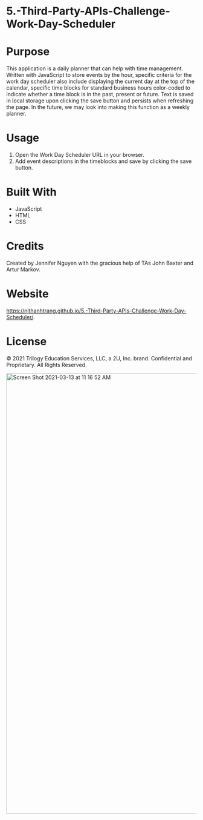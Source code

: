 # 5.-Third-Party-APIs-Challenge-Work-Day-Scheduler

# Purpose
This application is a daily planner that can help with time management. Written with JavaScript to store events by the hour, specific criteria for the work day scheduler also include displaying the current day at the top of the calendar, specific time blocks for standard business hours color-coded to indicate whether a time block is in the past, present or future. Text is saved in local storage upon clicking the save button and persists when refreshing the page. In the future, we may look into making this function as a weekly planner.

# Usage
1. Open the Work Day Scheduler URL in your browser.
2. Add event descriptions in the timeblocks and save by clicking the save button.

# Built With
* JavaScript
* HTML
* CSS

# Credits
Created by Jennifer Nguyen with the gracious help of TAs John Baxter and Artur Markov.

# Website
https://njthanhtrang.github.io/5.-Third-Party-APIs-Challenge-Work-Day-Scheduler/.

# License
© 2021 Trilogy Education Services, LLC, a 2U, Inc. brand. Confidential and Proprietary. All Rights Reserved.

<img width="1164" alt="Screen Shot 2021-03-13 at 11 16 52 AM" src="https://user-images.githubusercontent.com/77700824/111041692-5b2c0a00-83ee-11eb-8e29-d2a86183360d.png">
